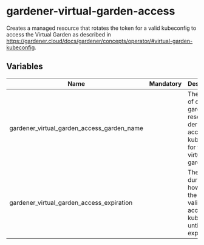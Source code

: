 # gardener-virtual-garden-access

Creates a managed resource that rotates the token for a valid kubeconfig to access the Virtual Garden as described in https://gardener.cloud/docs/gardener/concepts/operator/#virtual-garden-kubeconfig.

## Variables

| Name                                       | Mandatory | Description                                                                                 |
| ------------------------------------------ | --------- | ------------------------------------------------------------------------------------------- |
| gardener_virtual_garden_access_garden_name |           | The name of operator garden resource to derive the access kubeconfig for the virtual garden |
| gardener_virtual_garden_access_expiration  |           | The duration how long the token is valid for the access kubeconfig until it expires         |
